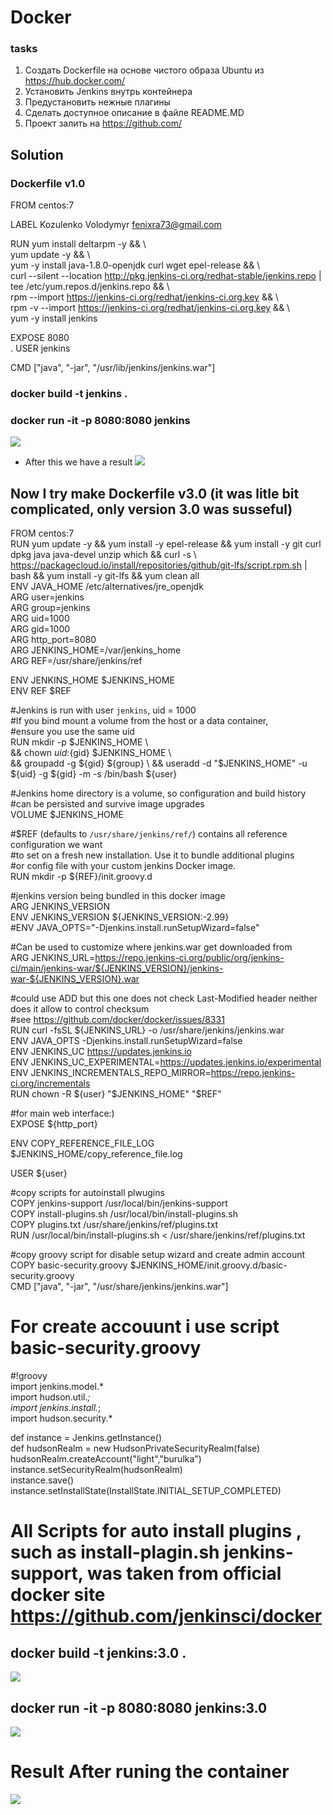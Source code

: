 # Docker
### tasks
1.	Создать Dockerfile на основе чистого образа Ubuntu из https://hub.docker.com/
2.	Установить Jenkins внутрь контейнера
3.	Предустановить нежные плагины
4.	Сделать доступное описание в файле README.MD
5.	Проект залить на https://github.com/


## Solution
### Dockerfile v1.0
FROM centos:7     

LABEL Kozulenko Volodymyr <fenixra73@gmail.com>     

RUN yum install deltarpm -y && \     
    yum update -y && \    
    yum -y install java-1.8.0-openjdk curl  wget epel-release && \      
    curl --silent --location http://pkg.jenkins-ci.org/redhat-stable/jenkins.repo |  tee /etc/yum.repos.d/jenkins.repo && \      
    rpm --import https://jenkins-ci.org/redhat/jenkins-ci.org.key && \     
    rpm -v --import https://jenkins-ci.org/redhat/jenkins-ci.org.key && \     
    yum -y install jenkins     


EXPOSE 8080     
.
USER jenkins    

CMD ["java", "-jar", "/usr/lib/jenkins/jenkins.war"]     

### docker build -t jenkins .


### docker run -it  -p 8080:8080 jenkins
![](https://github.com/fenixra73/Dnipro_DevOps_int_2020/raw/master/task2-docker/screenshot/pic0.png  )

* After this we have a result
![](https://github.com/fenixra73/Dnipro_DevOps_int_2020/raw/master/task2-docker/screenshot/pic1.png  )


## Now I try make Dockerfile v3.0 (it was litle bit complicated, only version 3.0 was susseful) 
FROM centos:7       
RUN yum update -y && yum install -y epel-release && yum install -y git curl dpkg java java-devel unzip which && curl -s \     
https://packagecloud.io/install/repositories/github/git-lfs/script.rpm.sh | bash && yum install -y git-lfs && yum clean all       
ENV JAVA_HOME /etc/alternatives/jre_openjdk     
ARG user=jenkins      
ARG group=jenkins      
ARG uid=1000     
ARG gid=1000      
ARG http_port=8080      
ARG JENKINS_HOME=/var/jenkins_home     
ARG REF=/usr/share/jenkins/ref      

ENV JENKINS_HOME $JENKINS_HOME       
ENV REF $REF      

#Jenkins is run with user `jenkins`, uid = 1000     
#If you bind mount a volume from the host or a data container,     
#ensure you use the same uid      
RUN mkdir -p $JENKINS_HOME \       
  && chown ${uid}:${gid} $JENKINS_HOME \       
  && groupadd -g ${gid} ${group} \       
  && useradd -d "$JENKINS_HOME" -u ${uid} -g ${gid} -m -s /bin/bash ${user}       

#Jenkins home directory is a volume, so configuration and build history       
#can be persisted and survive image upgrades       
VOLUME $JENKINS_HOME       

#$REF (defaults to `/usr/share/jenkins/ref/`) contains all reference configuration we want      
#to set on a fresh new installation. Use it to bundle additional plugins       
#or config file with your custom jenkins Docker image.      
RUN mkdir -p ${REF}/init.groovy.d       

#jenkins version being bundled in this docker image      
ARG JENKINS_VERSION       
ENV JENKINS_VERSION ${JENKINS_VERSION:-2.99}      
#ENV JAVA_OPTS="-Djenkins.install.runSetupWizard=false"       

#Can be used to customize where jenkins.war get downloaded from      
ARG JENKINS_URL=https://repo.jenkins-ci.org/public/org/jenkins-ci/main/jenkins-war/${JENKINS_VERSION}/jenkins-war-${JENKINS_VERSION}.war      

#could use ADD but this one does not check Last-Modified header neither does it allow to control checksum       
#see https://github.com/docker/docker/issues/8331     
RUN curl -fsSL ${JENKINS_URL} -o /usr/share/jenkins/jenkins.war      
ENV JAVA_OPTS -Djenkins.install.runSetupWizard=false      
ENV JENKINS_UC https://updates.jenkins.io       
ENV JENKINS_UC_EXPERIMENTAL=https://updates.jenkins.io/experimental      
ENV JENKINS_INCREMENTALS_REPO_MIRROR=https://repo.jenkins-ci.org/incrementals       
RUN chown -R ${user} "$JENKINS_HOME" "$REF"        

#for main web interface:)      
EXPOSE ${http_port}      

ENV COPY_REFERENCE_FILE_LOG $JENKINS_HOME/copy_reference_file.log      

USER ${user}     

#copy scripts for autoinstall plwugins     
COPY jenkins-support /usr/local/bin/jenkins-support     
COPY install-plugins.sh /usr/local/bin/install-plugins.sh      
COPY plugins.txt /usr/share/jenkins/ref/plugins.txt      
RUN /usr/local/bin/install-plugins.sh < /usr/share/jenkins/ref/plugins.txt      

#copy groovy script for disable setup wizard and create admin account      
COPY basic-security.groovy $JENKINS_HOME/init.groovy.d/basic-security.groovy      
CMD ["java", "-jar", "/usr/share/jenkins/jenkins.war"]       

# For create accouunt i use script basic-security.groovy
#!groovy   
import jenkins.model.*    
import hudson.util.*;    
import jenkins.install.*;   
import hudson.security.*   

def instance = Jenkins.getInstance()    
def hudsonRealm = new HudsonPrivateSecurityRealm(false)   
hudsonRealm.createAccount("light","burulka")    
instance.setSecurityRealm(hudsonRealm)     
instance.save()    
instance.setInstallState(InstallState.INITIAL_SETUP_COMPLETED)    

# All Scripts for auto install plugins , such as install-plagin.sh jenkins-support, was taken from official docker site https://github.com/jenkinsci/docker


## docker build -t jenkins:3.0 .
![](https://github.com/fenixra73/Dnipro_DevOps_int_2020/raw/master/task2-docker/screenshot/pic2.png  )


## docker run -it -p 8080:8080 jenkins:3.0
![](https://github.com/fenixra73/Dnipro_DevOps_int_2020/raw/master/task2-docker/screenshot/pic3.png  )


# Result After runing the container 

![](https://github.com/fenixra73/Dnipro_DevOps_int_2020/raw/master/task2-docker/screenshot/pic4.png  )